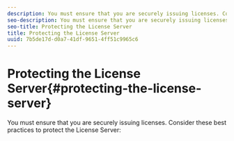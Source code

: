 ```yaml
---
description: You must ensure that you are securely issuing licenses. Consider these best practices to protect the License Server 
seo-description: You must ensure that you are securely issuing licenses. Consider these best practices to protect the License Server 
seo-title: Protecting the License Server
title: Protecting the License Server
uuid: 7b5de17d-d0a7-41df-9651-4ff51c9965c6
---
```


# Protecting the License Server{#protecting-the-license-server}

You must ensure that you are securely issuing licenses. Consider these best practices to protect the License Server:


